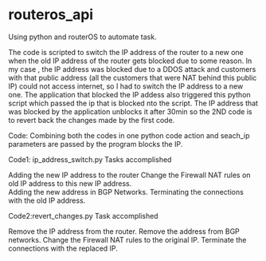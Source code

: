 # routeros_api
Using python and routerOS to automate task.

The code is scripted to switch the IP address of the router to a new one when the old IP address of the router gets blocked due to some reason.
In my case , the IP address was blocked due to a DDOS attack and customers with that public address (all the customers that were NAT behind this public IP) could not access internet, so I had to switch the IP address to a new one.
The application that blocked the IP addess also triggered this python script which passed the ip that is blocked nto the script.
The IP address that was blocked by the application unblocks it after 30min so the 2ND code is to revert back the changes made by the first code.


Code: Combining both the codes in one python code
action and seach_ip parameters are passed by the program blocks the IP.

Code1: ip_address_switch.py
Tasks accomplished 

Adding the new IP address to the router
Change the Firewall NAT rules on old IP address to this new IP address.  
Adding the new address in BGP Networks.
Terminating the connections with the old IP address.


Code2:revert_changes.py
Task accomplished


Remove the IP address from the router.
Remove the address from BGP networks.
Change the Firewall NAT rules to the original IP.
Terminate the connections with the replaced IP.
